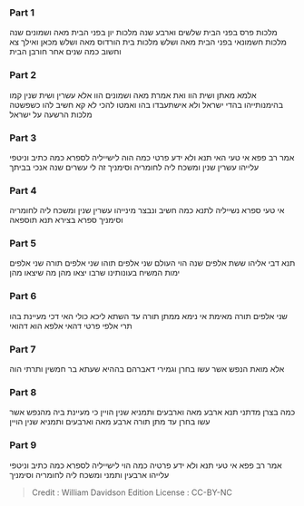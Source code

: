 
### Part 1
מלכות פרס בפני הבית שלשים וארבע שנה מלכות יון בפני הבית מאה ושמונים שנה מלכות חשמונאי בפני הבית מאה ושלש מלכות בית הורדוס מאה ושלש מכאן ואילך צא וחשוב כמה שנים אחר חורבן הבית

### Part 2
אלמא מאתן ושית הוו ואת אמרת מאה ושמונים הוו אלא עשרין ושית שנין קמו בהימנותייהו בהדי ישראל ולא אישתעבדו בהו ואמטו להכי לא קא חשיב להו כשפשטה מלכות הרשעה על ישראל

### Part 3
אמר רב פפא אי טעי האי תנא ולא ידע פרטי כמה הוה לישייליה לספרא כמה כתיב וניטפי עלייהו עשרין שנין ומשכח ליה לחומריה וסימניך זה לי עשרים שנה אנכי בביתך

### Part 4
אי טעי ספרא נשייליה לתנא כמה חשיב ונבצר מינייהו עשרין שנין ומשכח ליה לחומריה וסימניך ספרא בצירא תנא תוספאה

### Part 5
תנא דבי אליהו ששת אלפים שנה הוי העולם שני אלפים תוהו שני אלפים תורה שני אלפים ימות המשיח בעונותינו שרבו יצאו מהן מה שיצאו מהן

### Part 6
שני אלפים תורה מאימת אי נימא ממתן תורה עד השתא ליכא כולי האי דכי מעיינת בהו תרי אלפי פרטי דהאי אלפא הוא דהואי

### Part 7
אלא מואת הנפש אשר עשו בחרן וגמירי דאברהם בההיא שעתא בר חמשין ותרתי הוה

### Part 8
כמה בצרן מדתני תנא ארבע מאה וארבעים ותמניא שנין הויין כי מעיינת ביה מהנפש אשר עשו בחרן עד מתן תורה ארבע מאה וארבעים ותמניא שנין הויין

### Part 9
אמר רב פפא אי טעי תנא ולא ידע פרטיה כמה הוי לישייליה לספרא כמה כתיב וניטפי עלייהו ארבעין ותמני ומשכח ליה לחומריה וסימניך

>Credit : William Davidson Edition
>License : CC-BY-NC